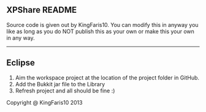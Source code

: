 XPShare README
-----------------------------------------------
Source code is given out by KingFaris10. You can modify this in anyway you like as long as you do NOT publish this as your own or make this your own in any way.

----------------------------
Eclipse
----------------------------
1. Aim the workspace project at the location of the project folder in GitHub.
2. Add the Bukkit jar file to the Library
3. Refresh project and all should be fine :)

Copyright @ KingFaris10 2013
